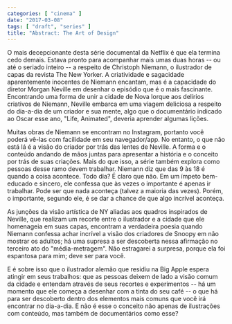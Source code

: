 ```yaml
---
categories: [ "cinema" ]
date: "2017-03-08"
tags: [ "draft", "series" ]
title: "Abstract: The Art of Design"
---
```

O mais decepcionante desta série documental da Netflix é que ela termina
cedo demais. Estava pronto para acompanhar mais umas duas horas -- ou
até o seriado inteiro -- a respeito de Christoph Niemann, o ilustrador de
capas da revista The New Yorker. A criatividade e sagacidade aparentemente
inocentes de Niemann encantam, mas é a capacidade do diretor Morgan
Neville em desenhar o episódio que é o mais fascinante. Encontrando uma
forma de unir a cidade de Nova Iorque aos delírios criativos de Niemann,
Neville embarca em uma viagem deliciosa a respeito do dia-a-dia de um
criador e sua mente, algo que o documentário indicado ao Oscar esse ano,
"Life, Animated", deveria aprender algumas lições.

Muitas obras de Niemann se encontram no Instagram, portanto você
poderá vê-las com facilidade em seu navegador/app. No entanto, o que
não está lá é a visão do criador por trás das lentes de Neville. A
forma e o conteúdo andando de mãos juntas para apresentar a história
e o conceito por trás de suas criações. Mais do que isso, a série
também explora como pessoas desse ramo devem trabalhar. Niemann diz
que das 9 às 18 é quando a coisa acontece. Todo dia? É claro que
não. Em um ímpeto bem-educado e sincero, ele confessa que às vezes o
importante é apenas ir trabalhar. Pode ser que nada aconteça (talvez
a maioria das vezes). Porém, o importante, segundo ele, é se dar a
chance de que algo incrível aconteça.

As junções da visão artística de NY aliadas aos quadros inspirados de
Neville, que realizam um recorte entre o ilustrador e a cidade que ele
homenageia em suas capas, encontram a verdadeira poesia quando Niemann
confessa achar incrível a visão dos criadores de Snoopy em não
mostrar os adultos; há uma supresa a ser descoberta nessa afirmação
no terceiro ato do "média-metragem". Não estragarei a surpresa, porque
ela foi espantosa para mim; deve ser para você.

E é sobre isso que o ilustrador alemão que residiu na Big Apple
espera atingir em seus trabalhos: que as pessoas deixem de lado a visão
comum da cidade e entendam através de seus recortes e experimentos --
há um momento que ele começa a desenhar com a tinta do seu café --
o que há para ser descoberto dentro dos elementos mais comuns que você
irá encontrar no dia-a-dia. E não é esse o conceito não apenas de
ilustrações com conteúdo, mas também de documentários como esse? 
